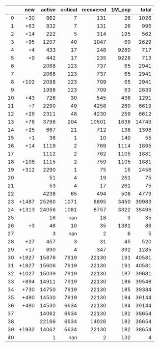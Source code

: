 |    |   new |   active |   critical |   recovered |   1M_pop |   total |
|---:|------:|---------:|-----------:|------------:|---------:|--------:|
|  0 |   +30 |      862 |          7 |         131 |       26 |    1026 |
|  1 |   +63 |      832 |          7 |         131 |       26 |     996 |
|  2 |   +14 |      222 |          5 |         314 |      195 |     562 |
|  3 |   +95 |     1207 |         40 |        1047 |       60 |    2629 |
|  4 |    +4 |      433 |         17 |         248 |     9280 |     717 |
|  5 |    +9 |      442 |         17 |         235 |     9228 |     713 |
|  6 |       |     2068 |        123 |         737 |       65 |    2941 |
|  7 |       |     2068 |        123 |         737 |       65 |    2941 |
|  8 |  +102 |     2098 |        123 |         709 |       65 |    2941 |
|  9 |       |     1998 |        123 |         709 |       63 |    2839 |
| 10 |   +43 |      726 |         30 |         545 |      436 |    1291 |
| 11 |    +7 |     2290 |         49 |        4258 |      260 |    6619 |
| 12 |   +26 |     2311 |         48 |        4230 |      259 |    6612 |
| 13 |   +78 |     3796 |        204 |       10501 |     1638 |   14749 |
| 14 |   +25 |      667 |         21 |         712 |      138 |    1398 |
| 15 |    +1 |       36 |          1 |          10 |      140 |      55 |
| 16 |   +14 |     1119 |          2 |         769 |     1114 |    1895 |
| 17 |       |     1112 |          2 |         762 |     1105 |    1881 |
| 18 |  +108 |     1115 |          2 |         759 |     1105 |    1881 |
| 19 |  +312 |     2290 |          1 |          75 |       15 |    2456 |
| 20 |       |       51 |          4 |          19 |      261 |      75 |
| 21 |       |       53 |          4 |          17 |      261 |      75 |
| 22 |       |     4238 |         65 |         494 |      506 |    4779 |
| 23 | +1487 |    25260 |       1071 |        8895 |     3450 |   39983 |
| 24 | +1313 |    24056 |       1081 |        8757 |     3322 |   38496 |
| 25 |       |       16 |        nan |          18 |        3 |      35 |
| 26 |    +3 |       46 |         10 |          35 |     1381 |      86 |
| 27 |       |        3 |        nan |           2 |        6 |       5 |
| 28 |   +27 |      457 |          3 |          31 |       45 |     520 |
| 29 |   +17 |      890 |          4 |         347 |      392 |    1285 |
| 30 | +1927 |    15876 |       7919 |       22130 |      191 |   40581 |
| 31 | +1927 |    15606 |       7919 |       22130 |      191 |   40581 |
| 32 | +1027 |    15039 |       7919 |       22130 |      187 |   39681 |
| 33 |  +894 |    14911 |       7919 |       22130 |      186 |   39548 |
| 34 |  +730 |    14750 |       7919 |       22130 |      185 |   39384 |
| 35 |  +490 |    14530 |       7919 |       22130 |      184 |   39144 |
| 36 |  +490 |    14530 |       6634 |       22130 |      184 |   39144 |
| 37 |       |    14062 |       6634 |       22130 |      182 |   38654 |
| 38 |       |    22166 |       6634 |       14026 |      182 |   38654 |
| 39 | +1932 |    14062 |       6634 |       22130 |      182 |   38654 |
| 40 |       |        1 |        nan |           2 |      132 |       4 |